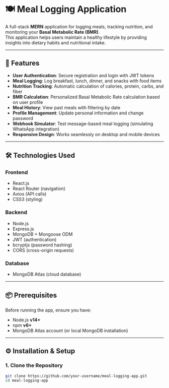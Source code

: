 # 🍽️ Meal Logging Application

A full-stack **MERN** application for logging meals, tracking nutrition, and monitoring your **Basal Metabolic Rate (BMR)**.  
This application helps users maintain a healthy lifestyle by providing insights into dietary habits and nutritional intake.

---

## 🚀 Features
- **User Authentication**: Secure registration and login with JWT tokens  
- **Meal Logging**: Log breakfast, lunch, dinner, and snacks with food items  
- **Nutrition Tracking**: Automatic calculation of calories, protein, carbs, and fiber  
- **BMR Calculation**: Personalized Basal Metabolic Rate calculation based on user profile  
- **Meal History**: View past meals with filtering by date  
- **Profile Management**: Update personal information and change password  
- **Webhook Simulator**: Test message-based meal logging (simulating WhatsApp integration)  
- **Responsive Design**: Works seamlessly on desktop and mobile devices  

---

## 🛠️ Technologies Used

### Frontend
- React.js  
- React Router (navigation)  
- Axios (API calls)  
- CSS3 (styling)  

### Backend
- Node.js  
- Express.js  
- MongoDB + Mongoose ODM  
- JWT (authentication)  
- bcryptjs (password hashing)  
- CORS (cross-origin requests)  

### Database
- MongoDB Atlas (cloud database)

---

## 📦 Prerequisites
Before running the app, ensure you have:
- Node.js **v14+**  
- npm **v6+**  
- MongoDB Atlas account (or local MongoDB installation)

---

## ⚙️ Installation & Setup

### 1. Clone the Repository
```bash
git clone https://github.com/your-username/meal-logging-app.git
cd meal-logging-app
